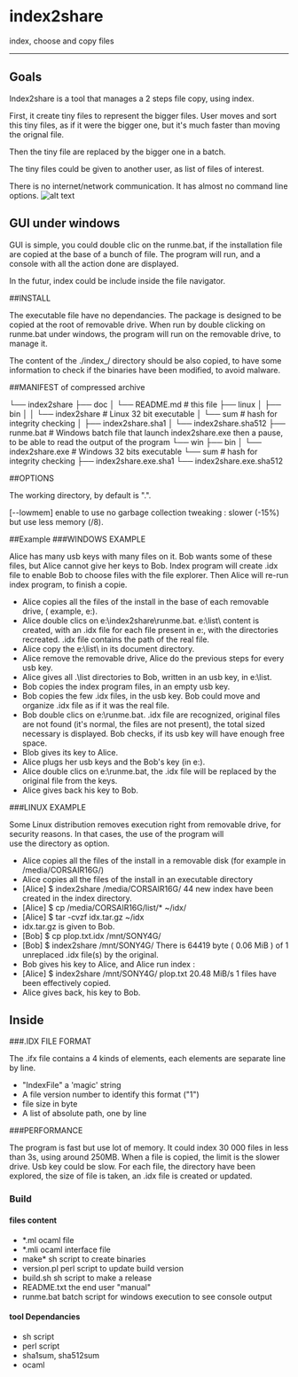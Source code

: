 index2share
=====

index, choose and copy files

-----------

## Goals

Index2share is a tool that manages a 2 steps file copy, using index.
 
First, it create tiny files to represent the bigger files. User moves and sort 
this tiny files, as if it were the bigger one, but it's much faster than moving the orignal file.

Then the tiny file are replaced by the bigger one in a batch.

The tiny files could be given to another user, as list of files of interest.

There is no internet/network communication. It has almost no command line options.
![alt
text](https://github.com/adam-p/markdown-here/raw/master/src/common/images/icon48.png
"Logo Title Text 1")

## GUI under windows

GUI is simple, you could double clic on the runme.bat, if the
installation file are copied at the base of a bunch of file. The
program will run, and a console with all the action done are
displayed.

In the futur, index could be include inside the file navigator. 

##INSTALL

The executable file have no dependancies. The package is designed to be copied at the root of removable drive. 
When run by double clicking on runme.bat under windows, the program will run on the removable drive, to manage it.

The content of the ./index_/ directory should be also copied, to have some information to check if the binaries 
have been modified, to avoid malware.

##MANIFEST of compressed archive

<root to index> 
└── index2share
    ├── doc
    │   └── README.md # this file
    ├── linux
    │   ├── bin
    │   │   └── index2share # Linux 32 bit executable
    │   └── sum # hash for integrity checking
    │       ├── index2share.sha1
    │       └── index2share.sha512
    ├── runme.bat # Windows batch file that launch index2share.exe then a pause, to be able to read the output of the program
    └── win
        ├── bin
        │   └── index2share.exe # Windows 32 bits executable
        └── sum # hash for integrity checking
            ├── index2share.exe.sha1
            └── index2share.exe.sha512

##OPTIONS

The working directory, by default is ".".

[--lowmem] enable to use no garbage collection tweaking : slower (-15%) but use less memory (/8).

##Example
###WINDOWS EXAMPLE

Alice has many usb keys with many files on it. Bob wants some of these files, but Alice cannot give her keys to Bob. 
Index program will create .idx file to enable Bob to choose files with the file explorer. Then Alice will re-run 
index program, to finish a copie.

* Alice copies all the files of the install in the base of each removable drive, ( example, e:\).
* Alice double clics on e:\index2share\runme.bat. 
  e:\list\ content is created, with an .idx file for each file present in e:, with the directories recreated. 
  .idx file contains the path of the real file.
* Alice copy the e:\list\ in its document directory.
* Alice remove the removable drive, Alice do the previous steps for every usb key.
* Alice gives all .\list directories to Bob, written in an usb key, in e:\list\.
* Bob copies the index program files, in an empty usb key.
* Bob copies the few .idx files, in the usb key. Bob could move and organize .idx file as if it was the real file.
* Bob double clics on e:\runme.bat.
  .idx file are recognized, original files are not found (it's normal, the files are not present),
  the total sized necessary is displayed. Bob checks, if its usb key will have enough free space.
* Blob gives its key to Alice.
* Alice plugs her usb keys and the Bob's key (in e:\).
* Alice double clics on e:\runme.bat, the .idx file will be replaced by the original file from the keys.
* Alice gives back his key to Bob.

###LINUX EXAMPLE

Some Linux distribution removes execution right from removable drive, for security reasons. In that cases, the use of the program will  
use the directory as option.

* Alice copies all the files of the install in a removable disk (for example in /media/CORSAIR16G/)
* Alice copies all the files of the install in an executable directory
* [Alice] $ index2share /media/CORSAIR16G/
  44 new index have been created in the index directory.
* [Alice] $ cp /media/CORSAIR16G/list/* ~/idx/
* [Alice] $ tar -cvzf idx.tar.gz ~/idx
* idx.tar.gz is given to Bob.
* [Bob] $ cp plop.txt.idx /mnt/SONY4G/
* [Bob] $ index2share /mnt/SONY4G/
  There is 64419 byte ( 0.06 MiB ) of 1 unreplaced .idx file(s) by the original.
* Bob gives his key to Alice, and Alice run index :
* [Alice] $ index2share /mnt/SONY4G/
  plop.txt 20.48 MiB/s
  1 files have been effectively copied.
* Alice gives back, his key to Bob.

## Inside

###.IDX FILE FORMAT

The .ifx file contains a 4 kinds of elements, each elements are separate line by line.

* "IndexFile" a 'magic' string
* A file version number to identify this format ("1")
* file size in byte
* A list of absolute path, one by line

###PERFORMANCE

The program is fast but use lot of memory. It could index 30 000 files
in less than 3s, using around 250MB. 
When a file is copied, the limit is the slower drive. Usb key could be
slow. 
For each file, the directory have been explored, the size of file is taken, an .idx 
file is created or updated. 

### Build
#### files content

* *.ml ocaml file
* *.mli ocaml interface file
* make* sh script to create binaries
* version.pl perl script to update build version 
* build.sh sh script to make a release
* README.txt the end user "manual"
* runme.bat batch script for windows execution to see console output


#### tool Dependancies

* sh script
* perl script
* sha1sum, sha512sum
* ocaml 
